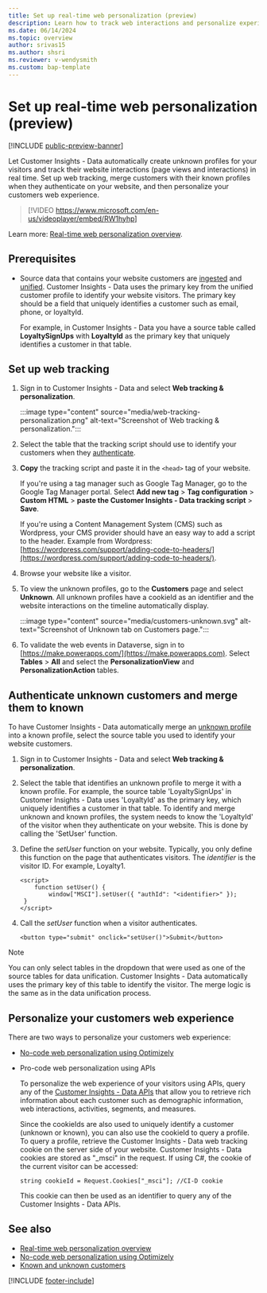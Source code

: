 ```yaml
---
title: Set up real-time web personalization (preview)
description: Learn how to track web interactions and personalize experiences in real-time with Customer Insights - Data.
ms.date: 06/14/2024
ms.topic: overview
author: srivas15
ms.author: shsri
ms.reviewer: v-wendysmith
ms.custom: bap-template
---
```


# Set up real-time web personalization (preview)

[!INCLUDE [public-preview-banner](includes/public-preview-banner.md)]

Let Customer Insights - Data automatically create unknown profiles for your visitors and track their website interactions (page views and interactions) in real time. Set up web tracking, merge customers with their known profiles when they authenticate on your website, and then personalize your customers web experience.

> [!VIDEO https://www.microsoft.com/en-us/videoplayer/embed/RW1hyhp]

Learn more: [Real-time web personalization overview](real-time-web-personalization-overview.md).

## Prerequisites

- Source data that contains your website customers are [ingested](data-sources.md) and [unified](data-unification.md). Customer Insights - Data uses the primary key from the unified customer profile to identify your website visitors. The primary key should be a field that uniquely identifies a customer such as  email, phone, or loyaltyId.

  For example, in Customer Insights - Data you have a source table called **LoyaltySignUps** with **LoyaltyId** as the primary key that uniquely identifies a customer in that table.

## Set up web tracking

1. Sign in to Customer Insights - Data and select **Web tracking & personalization**.

   :::image type="content" source="media/web-tracking-personalization.png" alt-text="Screenshot of Web tracking & personalization.":::

1. Select the table that the tracking script should use to identify your customers when they [authenticate](#authenticate-unknown-customers-and-merge-them-to-known).

1. **Copy** the tracking script and paste it in the `<head>` tag of your website.

   If you're using a tag manager such as Google Tag Manager, go to the Google Tag Manager portal. Select **Add new tag** > **Tag configuration** > **Custom HTML** > **paste the Customer Insights - Data tracking script** > **Save**.

   If you're using a Content Management System (CMS) such as Wordpress, your CMS provider should have an easy way to add a script to the header. Example from Wordpress: [https://wordpress.com/support/adding-code-to-headers/](https://wordpress.com/support/adding-code-to-headers/).

1. Browse your website like a visitor.

1. To view the unknown profiles, go to the **Customers** page and select **Unknown**. All unknown profiles have a cookieId as an identifier and the website interactions on the timeline automatically display.

   :::image type="content" source="media/customers-unknown.svg" alt-text="Screenshot of Unknown tab on Customers page.":::

1. To validate the web events in Dataverse, sign in to [https://make.powerapps.com/](https://make.powerapps.com). Select **Tables** > **All** and select the **PersonalizationView** and **PersonalizationAction** tables.

## Authenticate unknown customers and merge them to known

To have Customer Insights - Data automatically merge an [unknown profile](real-time-web-personalization-overview.md#unknown-customer-profiles) into a known profile, select the source  table you used to identify your website customers.

1. Sign in to Customer Insights - Data and select **Web tracking & personalization**.

1. Select the table that identifies an unknown profile to merge it with a known profile. For example, the source table 'LoyaltySignUps' in Customer Insights - Data uses 'LoyaltyId' as the primary key, which uniquely identifies a customer in that table. To identify and merge unknown and known profiles, the system needs to know the 'LoyaltyId' of the visitor when they authenticate on your website. This is done by calling the 'SetUser' function.

1. Define the *setUser* function on your website. Typically, you only define this function on the page that authenticates visitors. The *identifier* is the visitor ID. For example, Loyalty1.

   ```
   <script>
       function setUser() {
           window["MSCI"].setUser({ "authId": "<identifier>" });
    }
   </script>
   ```

1. Call the *setUser* function when a visitor authenticates.

   ```
   <button type="submit" onclick="setUser()">Submit</button>
   ```
> [!NOTE]
> You can only select tables in the dropdown that were used as one of the source tables for data unification. Customer Insights - Data automatically uses the primary key of this table to identify the visitor. The merge logic is the same as in the data unification process.

## Personalize your customers web experience

There are two ways to personalize your customers web experience:

- [No-code web personalization using Optimizely](optimizely-integration.md)

- Pro-code web personalization using APIs

  To personalize the web experience of your visitors using APIs, query any of the [Customer Insights - Data APIs](dv-odata.md) that allow you to retrieve rich information about each customer such as demographic information, web interactions, activities, segments, and measures.

  Since the cookieIds are also used to uniquely identify a customer (unknown or known), you can also use the cookieId to query a profile. To query a profile, retrieve the Customer Insights - Data web tracking cookie on the server side of your website. Customer Insights - Data cookies are stored as "_msci" in the request. If using C#, the cookie of the current visitor can be accessed:

  ```
  string cookieId = Request.Cookies["_msci"]; //CI-D cookie
  ```
  This cookie can then be used as an identifier to query any of the Customer Insights - Data APIs.

## See also

- [Real-time web personalization overview](real-time-web-personalization-overview.md)
- [No-code web personalization using Optimizely](optimizely-integration.md)
- [Known and unknown customers](customer-profiles.md#known-and-unknown-customers)

[!INCLUDE [footer-include](includes/footer-banner.md)]
